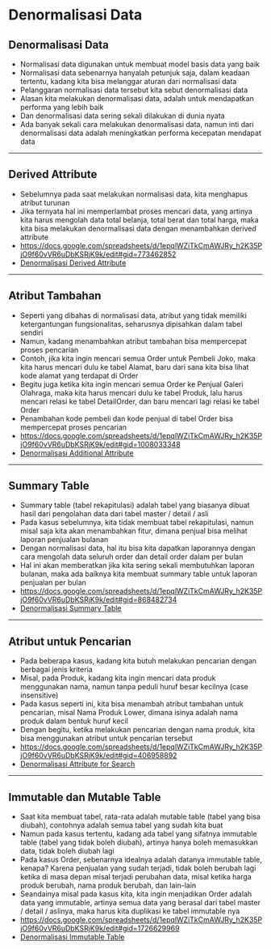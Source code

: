 # Denormalisasi Data

## Denormalisasi Data

- Normalisasi data digunakan untuk membuat model basis data yang baik
- Normalisasi data sebenarnya hanyalah petunjuk saja, dalam keadaan tertentu, kadang kita bisa melanggar aturan dari normalisasi data
- Pelanggaran normalisasi data tersebut kita sebut denormalisasi data
- Alasan kita melakukan denormalisasi data, adalah untuk mendapatkan performa yang lebih baik
- Dan denormalisasi data sering sekali dilakukan di dunia nyata
- Ada banyak sekali cara melakukan denormalisasi data, namun inti dari denormalisasi data adalah meningkatkan performa kecepatan mendapat data

---

## Derived Attribute

- Sebelumnya pada saat melakukan normalisasi data, kita menghapus atribut turunan
- Jika ternyata hal ini memperlambat proses mencari data, yang artinya kita harus mengolah data total belanja, total berat dan total harga, maka kita bisa melakukan denormalisasi data dengan menambahkan derived attribute
- https://docs.google.com/spreadsheets/d/1epqlWZiTkCmAWJRy_h2K35PjO9f60vVR6uDbKSRjK9k/edit#gid=773462852
- <a href="../assets/table/Denormalisasi Derived Attribute.html">Denormalisasi Derived Attribute</a>

---

## Atribut Tambahan

- Seperti yang dibahas di normalisasi data, atribut yang tidak memiliki ketergantungan fungsionalitas, seharusnya dipisahkan dalam tabel sendiri
- Namun, kadang menambahkan atribut tambahan bisa mempercepat proses pencarian
- Contoh, jika kita ingin mencari semua Order untuk Pembeli Joko, maka kita harus mencari dulu ke tabel Alamat, baru dari sana kita bisa lihat kode alamat yang terdapat di Order
- Begitu juga ketika kita ingin mencari semua Order ke Penjual Galeri Olahraga, maka kita harus mencari dulu ke tabel Produk, lalu harus mencari relasi ke tabel DetailOrder, dan baru mencari lagi relasi ke tabel Order
- Penambahan kode pembeli dan kode penjual di tabel Order bisa mempercepat proses pencarian
- https://docs.google.com/spreadsheets/d/1epqlWZiTkCmAWJRy_h2K35PjO9f60vVR6uDbKSRjK9k/edit#gid=1008033348
- <a href="../assets/table/Denormalisasi Additional Attribute.html">Denormalisasi Additional Attribute</a>

---

## Summary Table

- Summary table (tabel rekapitulasi) adalah tabel yang biasanya dibuat hasil dari pengolahan data dari tabel master / detail / asli
- Pada kasus sebelumnya, kita tidak membuat tabel rekapitulasi, namun misal saja kita akan menambahkan fitur, dimana penjual bisa melihat laporan penjualan bulanan
- Dengan normalisasi data, hal itu bisa kita dapatkan laporannya dengan cara mengolah data seluruh order dan detail order dalam per bulan
- Hal ini akan memberatkan jika kita sering sekali membutuhkan laporan bulanan, maka ada baiknya kita membuat summary table untuk laporan penjualan per bulan
- https://docs.google.com/spreadsheets/d/1epqlWZiTkCmAWJRy_h2K35PjO9f60vVR6uDbKSRjK9k/edit#gid=868482734
- <a href="../assets/table/Denormalisasi Summary Table.html">Denormalisasi Summary Table</a>

---

## Atribut untuk Pencarian

- Pada beberapa kasus, kadang kita butuh melakukan pencarian dengan berbagai jenis kriteria
- Misal, pada Produk, kadang kita ingin mencari data produk menggunakan nama, namun tanpa peduli huruf besar kecilnya (case insensitive)
- Pada kasus seperti ini, kita bisa menambah atribut tambahan untuk pencarian, misal Nama Produk Lower, dimana isinya adalah nama produk dalam bentuk huruf kecil
- Dengan begitu, ketika melakukan pencarian dengan nama produk, kita bisa menggunakan atribut untuk pencarian tersebut
- https://docs.google.com/spreadsheets/d/1epqlWZiTkCmAWJRy_h2K35PjO9f60vVR6uDbKSRjK9k/edit#gid=406958892
- <a href="../assets/table/Denormalisasi Attribute for Search.html">Denormalisasi Attribute for Search</a>

---

## Immutable dan Mutable Table

- Saat kita membuat tabel, rata-rata adalah mutable table (tabel yang bisa diubah), contohnya adalah semua tabel yang sudah kita buat
- Namun pada kasus tertentu, kadang ada tabel yang sifatnya immutable table (tabel yang tidak boleh diubah), artinya hanya boleh memasukkan data, tidak boleh diubah lagi
- Pada kasus Order, sebenarnya idealnya adalah datanya immutable table, kenapa? Karena penjualan yang sudah terjadi, tidak boleh berubah lagi ketika di masa depan misal terjadi perubahan data, misal ketika harga produk berubah, nama produk berubah, dan lain-lain
- Seandainya misal pada kasus kita, kita ingin menjadikan Order adalah data yang immutable, artinya semua data yang berasal dari tabel master / detail / aslinya, maka harus kita duplikasi ke tabel immutable nya
- https://docs.google.com/spreadsheets/d/1epqlWZiTkCmAWJRy_h2K35PjO9f60vVR6uDbKSRjK9k/edit#gid=1726629969
- <a href="../assets/table/Denormalisasi Immutable Table.html">Denormalisasi Immutable Table</a>